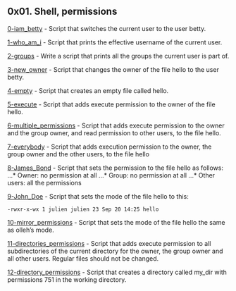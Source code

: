 0x01. Shell, permissions
---
[0-iam_betty](0-iam_betty) - Script that switches the current user to the user betty.

[1-who_am_i](1-who_am_i) - Script that prints the effective username of the current user.

[2-groups](2-groups) - Write a script that prints all the groups the current user is part of.

[3-new_owner](3-new_owner) - Script that changes the owner of the file hello to the user betty.

[4-empty](4-empty) - Script that creates an empty file called hello.

[5-execute](5-execute) - Script that adds execute permission to the owner of the file hello.

[6-multiple_permissions](6-multiple_permissions) - Script that adds execute permission to the owner and the group owner, and read permission to other users, to the file hello.

[7-everybody](7-everybody) - Script that adds execution permission to the owner, the group owner and the other users, to the file hello

[8-James_Bond](8-James_Bond) - Script that sets the permission to the file hello as follows:
...* Owner: no permission at all
...* Group: no permission at all
...* Other users: all the permissions

[9-John_Doe](9-John_Doe) - Script that sets the mode of the file hello to this:
```
-rwxr-x-wx 1 julien julien 23 Sep 20 14:25 hello
```

[10-mirror_permissions](10-mirror_permissions) - Script that sets the mode of the file hello the same as olleh’s mode.

[11-directories_permissions](11-directories_permissions) - Script that adds execute permission to all subdirectories of the current directory for the owner, the group owner and all other users. Regular files should not be changed.

[12-directory_permissions](12-directory_permissions) - Script that creates a directory called my_dir with permissions 751 in the working directory.


